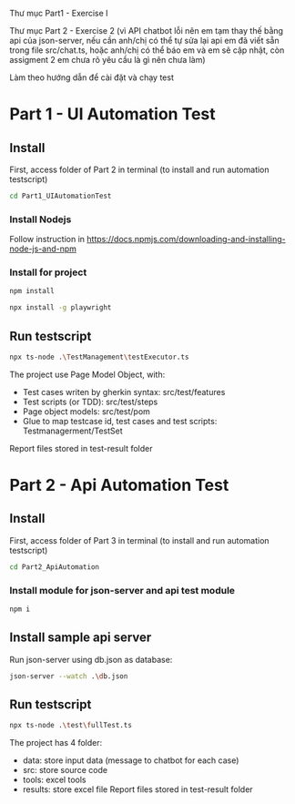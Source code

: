 Thư mục Part1 - Exercise I

Thư mục Part 2 - Exercise 2 (vì API chatbot lỗi nên em tạm thay thế bằng api của json-server, nếu cần anh/chị có thể tự sửa lại api em đã viết sẵn trong file src/chat.ts, hoặc anh/chị có thể báo em và em sẽ cập nhật, còn assigment 2 em chưa rõ yêu cầu là gì nên chưa làm)

Làm theo hướng dẫn để cài đặt và chạy test

# Part 1 - UI Automation Test

## Install

First, access folder of Part 2 in terminal (to install and run automation testscript)

```bash
cd Part1_UIAutomationTest
```

### Install Nodejs

Follow instruction in https://docs.npmjs.com/downloading-and-installing-node-js-and-npm

### Install for project

```bash
npm install
```

```bash
npx install -g playwright
```

## Run testscript

```bash
npx ts-node .\TestManagement\testExecutor.ts
```

The project use Page Model Object, with:

- Test cases writen by gherkin syntax: src/test/features
- Test scripts (or TDD): src/test/steps
- Page object models: src/test/pom
- Glue to map testcase id, test cases and test scripts: Testmanagerment/TestSet

Report files stored in test-result folder

# Part 2 - Api Automation Test

## Install

First, access folder of Part 3 in terminal (to install and run automation testscript)

```bash
cd Part2_ApiAutomation
```

### Install module for json-server and api test module

```bash
npm i
```

## Install sample api server

Run json-server using db.json as database:

```bash
json-server --watch .\db.json
```

## Run testscript

```bash
npx ts-node .\test\fullTest.ts
```

The project has 4 folder:

- data: store input data (message to chatbot for each case)
- src: store source code
- tools: excel tools
- results: store excel file
  Report files stored in test-result folder
